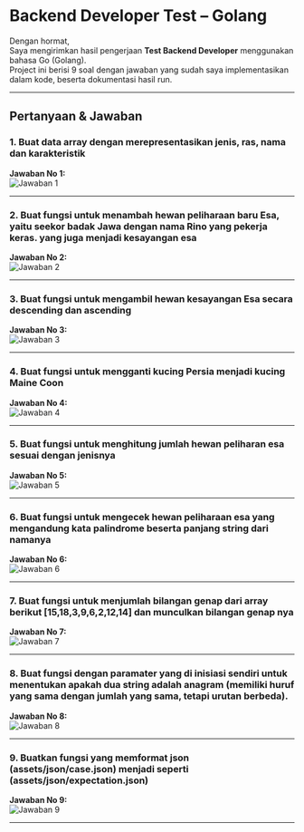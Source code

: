 # Backend Developer Test – Golang

Dengan hormat,  
Saya mengirimkan hasil pengerjaan **Test Backend Developer** menggunakan bahasa Go (Golang).  
Project ini berisi 9 soal dengan jawaban yang sudah saya implementasikan dalam kode, beserta dokumentasi hasil run.

---

## Pertanyaan & Jawaban

### 1. Buat data array dengan merepresentasikan jenis, ras, nama dan karakteristik
**Jawaban No 1:**  
![Jawaban 1](https://github.com/riskiai/test-dev-backend/assets/image/answer_1.png?raw=true)

---

### 2. Buat fungsi untuk menambah hewan peliharaan baru Esa, yaitu seekor badak Jawa dengan nama Rino yang pekerja keras. yang juga menjadi kesayangan esa
**Jawaban No 2:**  
![Jawaban 2](https://github.com/riskiai/test-dev-backend/blob/image/answer_2.png?raw=true)

---

### 3. Buat fungsi untuk mengambil hewan kesayangan Esa secara descending dan ascending
**Jawaban No 3:**  
![Jawaban 3](https://github.com/riskiai/test-dev-backend/blob/image/answer_3.png?raw=true)

---

### 4. Buat fungsi untuk mengganti kucing Persia menjadi kucing Maine Coon
**Jawaban No 4:**  
![Jawaban 4](https://github.com/riskiai/test-dev-backend/blob/image/answer_4.png?raw=true)

---

### 5. Buat fungsi untuk menghitung jumlah hewan peliharan esa sesuai dengan jenisnya
**Jawaban No 5:**  
![Jawaban 5](https://github.com/riskiai/test-dev-backend/blob/image/answer_5.png?raw=true)

---

### 6. Buat fungsi untuk mengecek hewan peliharaan esa yang mengandung kata palindrome beserta panjang string dari namanya
**Jawaban No 6:**  
![Jawaban 6](https://github.com/riskiai/test-dev-backend/blob/image/answer_6.png?raw=true)

---

### 7. Buat fungsi untuk menjumlah bilangan genap dari array berikut [15,18,3,9,6,2,12,14] dan munculkan bilangan genap nya 
**Jawaban No 7:**  
![Jawaban 7](https://github.com/riskiai/test-dev-backend/blob/image/answer_7.png?raw=true)

---

### 8. Buat fungsi dengan paramater yang di inisiasi sendiri untuk menentukan apakah dua string adalah anagram (memiliki huruf yang sama dengan jumlah yang sama, tetapi urutan berbeda).
**Jawaban No 8:**  
![Jawaban 8](https://github.com/riskiai/test-dev-backend/blob/image/answer_8.png?raw=true)

---

### 9. Buatkan fungsi yang memformat json (assets/json/case.json) menjadi seperti (assets/json/expectation.json)
**Jawaban No 9:**  
![Jawaban 9](https://github.com/riskiai/test-dev-backend/blob/image/answer_9.png?raw=true)

---
